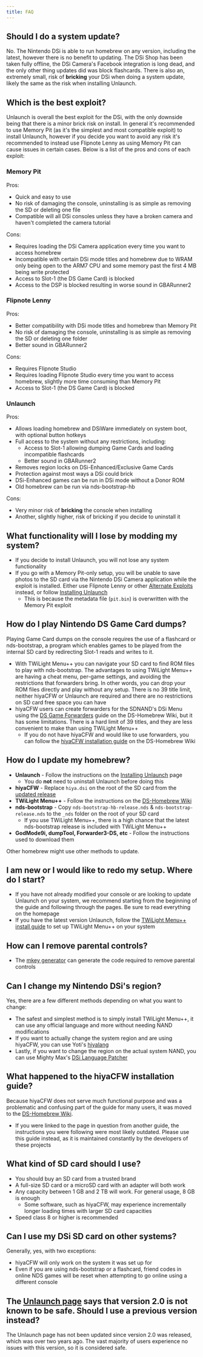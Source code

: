 ```yaml
---
title: FAQ
---
```


## Should I do a system update?
No. The Nintendo DSi is able to run homebrew on any version, including the latest, however there is no benefit to updating. The DSi Shop has been taken fully offline, the DSi Camera's Facebook integration is long dead, and the only other thing updates did was block flashcards. There is also an, extremely small, risk of **bricking** your DSi when doing a system update, likely the same as the risk when installing Unlaunch.

## Which is the best exploit?
Unlaunch is overall the best exploit for the DSi, with the only downside being that there is a minor brick risk on install. In general it's recommended to use Memory Pit (as it's the simplest and most compatible exploit) to install Unlaunch, however if you decide you want to avoid any risk it's recommended to instead use Flipnote Lenny as using Memory Pit can cause issues in certain cases. Below is a list of the pros and cons of each exploit:

### Memory Pit
Pros:
- Quick and easy to use
- No risk of damaging the console, uninstalling is as simple as removing the SD or deleting one file
- Compatible will all DSi consoles unless they have a broken camera and haven't completed the camera tutorial

Cons:
- Requires loading the DSi Camera application every time you want to access homebrew
- Incompatible with certain DSi mode titles and homebrew due to WRAM only being open to the ARM7 CPU and some memory past the first 4 MB being write protected
- Access to Slot-1 (the DS Game Card) is blocked
- Access to the DSP is blocked resulting in worse sound in GBARunner2

### Flipnote Lenny
Pros:
- Better compatibility with DSi mode titles and homebrew than Memory Pit
- No risk of damaging the console, uninstalling is as simple as removing the SD or deleting one folder
- Better sound in GBARunner2

Cons:
- Requires Flipnote Studio
- Requires loading Flipnote Studio every time you want to access homebrew, slightly more time consuming than Memory Pit
- Access to Slot-1 (the DS Game Card) is blocked

### Unlaunch
Pros:
- Allows loading homebrew and DSiWare immediately on system boot, with optional button hotkeys
- Full access to the system without any restrictions, including:
   - Access to Slot-1 allowing dumping Game Cards and loading incompatible flashcards
   - Better sound in GBARunner2
- Removes region locks on DSi-Enhanced/Exclusive Game Cards
- Protection against most ways a DSi could brick
- DSi-Enhanced games can be run in DSi mode without a Donor ROM
- Old homebrew can be run via nds-bootstrap-hb

Cons:
- Very minor risk of **bricking** the console when installing
- Another, slightly higher, risk of bricking if you decide to uninstall it

## What functionality will I lose by modding my system?
- If you decide to install Unlaunch, you will not lose any system functionality
- If you go with a Memory Pit-only setup, you will be unable to save photos to the SD card via the Nintendo DSi Camera application while the exploit is installed. Either use Flipnote Lenny or other [Alternate Exploits](alternate-exploits.html) instead, or follow [Installing Unlaunch](installing-unlaunch.html)
   - This is because the metadata file (`pit.bin`) is overwritten with the Memory Pit exploit

## How do I play Nintendo DS Game Card dumps?
Playing Game Card dumps on the console requires the use of a flashcard or nds-bootstrap, a program which enables games to be played from the internal SD card by redirecting Slot-1 reads and writes to it.
- With TWiLight Menu++ you can navigate your SD card to find ROM files to play with nds-bootstrap. The advantages to using TWiLight Menu++ are having a cheat menu, per-game settings, and avoiding the restrictions that forwarders bring. In other words, you can drop your ROM files directly and play without any setup. There is no 39 title limit, neither hiyaCFW or Unlaunch are required and there are no restrictions on SD card free space you can have
- hiyaCFW users can create forwarders for the SDNAND's DSi Menu using the [DS Game Forwarders](https://wiki.ds-homebrew.com/ds-index/forwarders?tab=tab-dsi-sd-card) guide on the DS-Homebrew Wiki, but it has some limitations. There is a hard limit of 39 titles, and they are less convenient to make than using TWiLight Menu++
   - If you do not have hiyaCFW and would like to use forwarders, you can follow the [hiyaCFW installation guide](https://wiki.ds-homebrew.com/hiyacfw/installing) on the DS-Homebrew Wiki

## How do I update my homebrew?
- **Unlaunch** - Follow the instructions on the [Installing Unlaunch](installing-unlaunch.html) page
   - You do **not** need to uninstall Unlaunch before doing this
- **hiyaCFW** - Replace `hiya.dsi` on the root of the SD card from the [updated release](https://github.com/RocketRobz/hiyaCFW/releases)
- **TWiLight Menu++** - Follow the instructions on the [DS-Homebrew Wiki](https://wiki.ds-homebrew.com/twilightmenu/updating-dsi)
- **nds-bootstrap** - Copy `nds-bootstrap-hb-release.nds` & `nds-bootstrap-release.nds` to the `_nds` folder on the root of your SD card
   - If you use TWiLight Menu++, there is a high chance that the latest nds-bootstrap release is included with TWiLight Menu++
- **GodMode9i, dumpTool, Forwarder3-DS, etc** - Follow the instructions used to download them

Other homebrew might use other methods to update.

## I am new or I would like to redo my setup. Where do I start?
- If you have not already modified your console or are looking to update Unlaunch on your system, we recommend starting from the beginning of the guide and following through the pages. Be sure to read everything on the homepage
- If you have the latest version Unlaunch, follow the [TWiLight Menu++ install guide](https://wiki.ds-homebrew.com/twilightmenu/installing-dsi) to set up TWiLight Menu++ on your system

## How can I remove parental controls?
- The [mkey generator](https://mkey.salthax.org) can generate the code required to remove parental controls

## Can I change my Nintendo DSi's region?
Yes, there are a few different methods depending on what you want to change:
- The safest and simplest method is to simply install TWiLight Menu++, it can use any official language and more without needing NAND modifications
- If you want to actually change the system region and are using hiyaCFW, you can use Yoti's [hiyalang](https://github.com/Yoti/cli_hiyalang/releases)
- Lastly, if you want to change the region on the actual system NAND, you can use Mighty Max's [DSi Language Patcher](https://gbatemp.net/threads/release-dsi-language-patcher.582836/)

## What happened to the hiyaCFW installation guide?
Because hiyaCFW does not serve much functional purpose and was a problematic and confusing part of the guide for many users, it was moved to the [DS-Homebrew Wiki](https://wiki.ds-homebrew.com/hiyacfw/installing).
- If you were linked to the page in question from another guide, the instructions you were following were most likely outdated. Please use this guide instead, as it is maintained constantly by the developers of these projects

## What kind of SD card should I use?
- You should buy an SD card from a trusted brand
- A full-size SD card or a microSD card with an adapter will both work
- Any capacity between 1 GB and 2 TB will work. For general usage, 8 GB is enough
  - Some software, such as hiyaCFW, may experience incrementally longer loading times with larger SD card capacities
- Speed class 8 or higher is recommended

## Can I use my DSi SD card on other systems?
Generally, yes, with two exceptions:
- hiyaCFW will only work on the system it was set up for
- Even if you are using nds-bootstrap or a flashcard, friend codes in online NDS games will be reset when attempting to go online using a different console

## The [Unlaunch page](https://problemkaputt.de/unlaunch.htm) says that version 2.0 is not known to be safe. Should I use a previous version instead?
The Unlaunch page has not been updated since version 2.0 was released, which was over two years ago. The vast majority of users experience no issues with this version, so it is considered safe.
